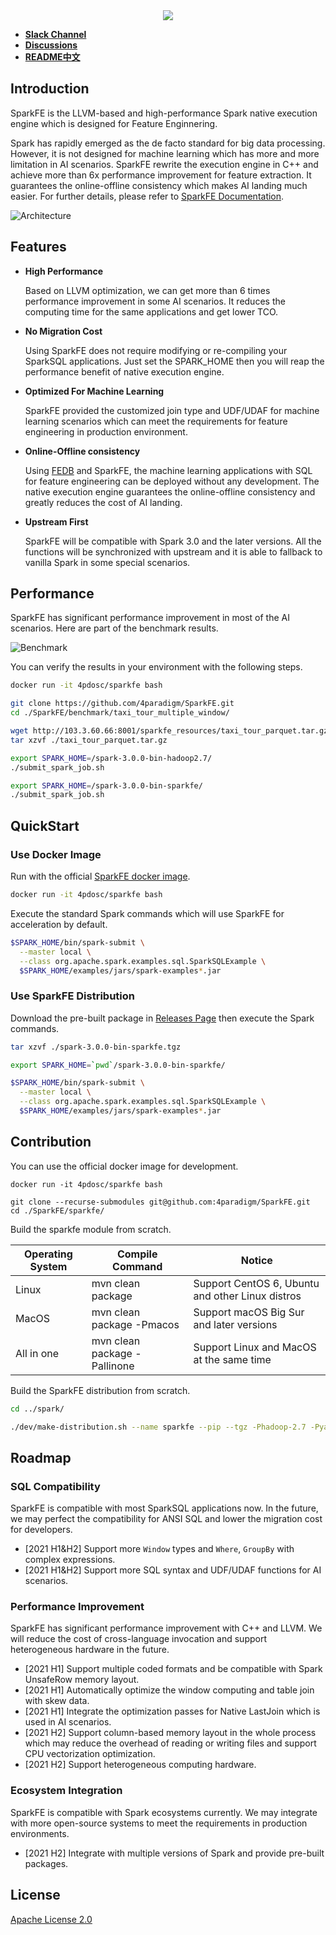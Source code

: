 
<div align=center><img src="./images/sparkfe_logo.png"/></div>

* [**Slack Channel**](https://hybridsql-ws.slack.com/archives/C01TMST8AE7)
* [**Discussions**](https://github.com/4paradigm/SparkFE/discussions)
* [**README中文**](./README-CN.md)

## Introduction

SparkFE is the LLVM-based and high-performance Spark native execution engine which is designed for Feature Enginnering.

Spark has rapidly emerged as the de facto standard for big data processing. However, it is not designed for machine learning which has more and more limitation in AI scenarios. SparkFE rewrite the execution engine in C++ and achieve more than 6x performance improvement for feature extraction. It guarantees the online-offline consistency which makes AI landing much easier. For further details, please refer to [SparkFE Documentation](https://docs.fedb.io/sparkfe).

![Architecture](./images/sparkfe_architecture.png)

## Features

* **High Performance**

    Based on LLVM optimization, we can get more than 6 times performance improvement in some AI scenarios. It reduces the computing time for the same applications and get lower TCO.

* **No Migration Cost**

    Using SparkFE does not require modifying or re-compiling your SparkSQL applications. Just set the SPARK_HOME then you will reap the performance benefit of native execution engine.
    
* **Optimized For Machine Learning**

    SparkFE provided the customized join type and UDF/UDAF for machine learning scenarios which can meet the requirements for feature engineering in production environment.

* **Online-Offline consistency**

    Using [FEDB](https://github.com/4paradigm/fedb) and SparkFE, the machine learning applications with SQL for feature engineering can be deployed without any development. The native execution engine guarantees the online-offline consistency and greatly reduces the cost of AI landing. 

* **Upstream First** 
  
    SparkFE will be compatible with Spark 3.0 and the later versions. All the functions will be synchronized with upstream and it is able to fallback to vanilla Spark in some special scenarios.

## Performance

SparkFE has significant performance improvement in most of the AI scenarios. Here are part of the benchmark results. 

![Benchmark](./images/sparkfe_benchmark.png)

You can verify the results in your environment with the following steps.

```bash
docker run -it 4pdosc/sparkfe bash

git clone https://github.com/4paradigm/SparkFE.git 
cd ./SparkFE/benchmark/taxi_tour_multiple_window/

wget http://103.3.60.66:8001/sparkfe_resources/taxi_tour_parquet.tar.gz
tar xzvf ./taxi_tour_parquet.tar.gz

export SPARK_HOME=/spark-3.0.0-bin-hadoop2.7/
./submit_spark_job.sh

export SPARK_HOME=/spark-3.0.0-bin-sparkfe/
./submit_spark_job.sh
```

## QuickStart

### Use Docker Image

Run with the official [SparkFE docker image](https://hub.docker.com/r/4pdosc/sparkfe).

```bash
docker run -it 4pdosc/sparkfe bash
```

Execute the standard Spark commands which will use SparkFE for acceleration by default.

```bash
$SPARK_HOME/bin/spark-submit \
  --master local \
  --class org.apache.spark.examples.sql.SparkSQLExample \
  $SPARK_HOME/examples/jars/spark-examples*.jar
```

### Use SparkFE Distribution

Download the pre-built package in [Releases Page](https://github.com/4paradigm/SparkFE/releases) then execute the Spark commands.


```bash
tar xzvf ./spark-3.0.0-bin-sparkfe.tgz

export SPARK_HOME=`pwd`/spark-3.0.0-bin-sparkfe/

$SPARK_HOME/bin/spark-submit \
  --master local \
  --class org.apache.spark.examples.sql.SparkSQLExample \
  $SPARK_HOME/examples/jars/spark-examples*.jar
```


## Contribution

You can use the official docker image for development.

```
docker run -it 4pdosc/sparkfe bash

git clone --recurse-submodules git@github.com:4paradigm/SparkFE.git
cd ./SparkFE/sparkfe/
```

Build the sparkfe module from scratch.

| Operating System | Compile Command | Notice |
| ---------------- | --------------- | ------ |
| Linux	  | mvn clean package| Support CentOS 6, Ubuntu and other Linux distros |
| MacOS   | mvn clean package -Pmacos | Support macOS Big Sur and later versions |
| All in one | mvn clean package -Pallinone | Support Linux and MacOS at the same time |

Build the SparkFE distribution from scratch.

```bash
cd ../spark/

./dev/make-distribution.sh --name sparkfe --pip --tgz -Phadoop-2.7 -Pyarn
```

## Roadmap

### SQL Compatibility

SparkFE is compatible with most SparkSQL applications now. In the future, we may perfect the compatibility for ANSI SQL and lower the migration cost for developers.

* [2021 H1&H2] Support more `Window` types and `Where`, `GroupBy` with complex expressions.
* [2021 H1&H2] Support more SQL syntax and UDF/UDAF functions for AI scenarios.

### Performance Improvement

SparkFE has significant performance improvement with C++ and LLVM. We will reduce the cost of cross-language invocation and support heterogeneous hardware in the future.

* [2021 H1] Support multiple coded formats and be compatible with Spark UnsafeRow memory layout.
* [2021 H1] Automatically optimize the window computing and table join with skew data.
* [2021 H1] Integrate the optimization passes for Native LastJoin which is used in AI scenarios.
* [2021 H2] Support column-based memory layout in the whole process which may reduce the overhead of reading or writing files and support CPU vectorization optimization.
* [2021 H2] Support heterogeneous computing hardware.

### Ecosystem Integration

SparkFE is compatible with Spark ecosystems currently. We may integrate with more open-source systems to meet the requirements in production environments.

* [2021 H2] Integrate with multiple versions of Spark and provide pre-built packages.

## License

[Apache License 2.0](./LICENSE)
